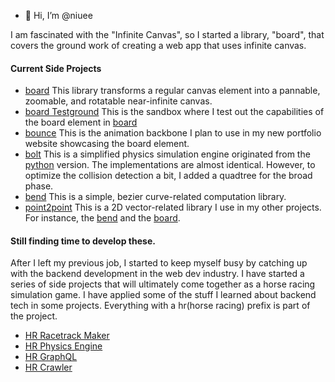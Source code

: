- 👋 Hi, I’m @niuee

I am fascinated with the "Infinite Canvas", so I started a library, "board", that covers the ground work of creating a web app that uses infinite canvas.

#### Current Side Projects
- [board](https://github.com/niuee/board) This library transforms a regular canvas element into a pannable, zoomable, and rotatable near-infinite canvas. 
- [board Testground](https://github.com/niuee/vCanvas-testground) This is the sandbox where I test out the capabilities of the board element in [board](https://github.com/niuee/board)
- [bounce](https://github.com/niuee/bounce) This is the animation backbone I plan to use in my new portfolio website showcasing the board element.
- [bolt](https://github.com/niuee/bolt) This is a simplified physics simulation engine originated from the [python](https://github.com/niuee/hrphysics-simulation) version. The implementations are almost identical. However, to optimize the collision detection a bit, I added a quadtree for the broad phase.
- [bend](https://github.com/niuee/bend) This is a simple, bezier curve-related computation library.
- [point2point](https://github.com/niuee/point2point) This is a 2D vector-related library I use in my other projects. For instance, the [bend](https://github.com/niuee/bend) and the [board](https://github.com/niuee/board).

#### Still finding time to develop these.
After I left my previous job, I started to keep myself busy by catching up with the backend development in the web dev industry. 
I have started a series of side projects that will ultimately come together as a horse racing simulation game. 
I have applied some of the stuff I learned about backend tech in some projects. Everything with a hr(horse racing) prefix is part of the project. 
- [HR Racetrack Maker](https://github.com/niuee/hrracetrack-maker)
- [HR Physics Engine](https://github.com/niuee/hrphysics-simulation)
- [HR GraphQL](https://github.com/niuee/hrGraphql)
- [HR Crawler](https://github.com/niuee/hrcrawler)


<!---
niuee/niuee is a ✨ special ✨ repository because its `README.md` (this file) appears on your GitHub profile.
You can click the Preview link to take a look at your changes.
--->
